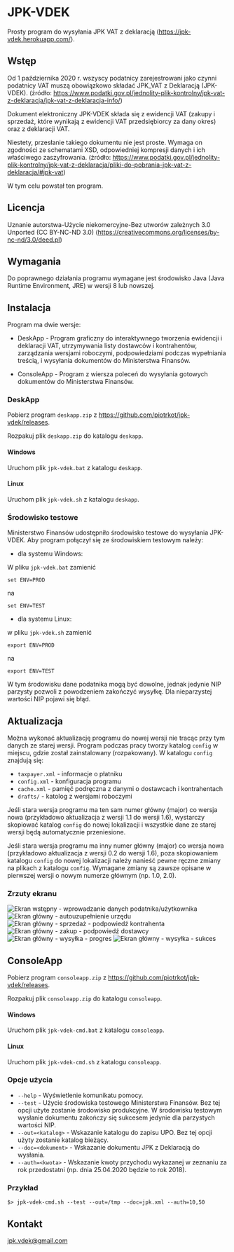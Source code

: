 # JPK-VDEK
Prosty program do wysyłania JPK VAT z deklaracją (https://jpk-vdek.herokuapp.com/).

## Wstęp
Od 1 października 2020 r. wszyscy podatnicy zarejestrowani jako czynni podatnicy
VAT muszą obowiązkowo składać JPK_VAT z Deklaracją (JPK-VDEK).
(źródło: https://www.podatki.gov.pl/jednolity-plik-kontrolny/jpk-vat-z-deklaracja/jpk-vat-z-deklaracja-info/)

Dokument elektroniczny JPK-VDEK składa się z ewidencji VAT
(zakupy i sprzedaż, które wynikają z ewidencji VAT przedsiębiorcy za dany okres)
oraz z deklaracji VAT.

Niestety, przesłanie takiego dokumentu nie jest proste. Wymaga on zgodności ze
schematami XSD, odpowiedniej kompresji danych i ich właściwego zaszyfrowania.
(źródło: https://www.podatki.gov.pl/jednolity-plik-kontrolny/jpk-vat-z-deklaracja/pliki-do-pobrania-jpk-vat-z-deklaracja/#jpk-vat)

W tym celu powstał ten program.

## Licencja

Uznanie autorstwa-Użycie niekomercyjne-Bez utworów zależnych 3.0 Unported (CC BY-NC-ND 3.0) (https://creativecommons.org/licenses/by-nc-nd/3.0/deed.pl)

## Wymagania

Do poprawnego działania programu wymagane jest środowisko Java (Java Runtime Environment, JRE)
w wersji 8 lub nowszej.

## Instalacja

Program ma dwie wersje:

- DeskApp - Program graficzny do interaktywnego tworzenia ewidencji i deklaracji VAT, utrzymywania listy dostawców i kontrahentów, zarządzania wersjami roboczymi, podpowiedziami podczas wypełniania treścią, i wysyłania dokumentów do Ministerstwa Finansów.

- ConsoleApp - Program z wiersza poleceń do wysyłania gotowych dokumentów do Ministerstwa Finansów.

### DeskApp

Pobierz program `deskapp.zip` z https://github.com/piotrkot/jpk-vdek/releases.

Rozpakuj plik `deskapp.zip` do katalogu `deskapp`.

#### Windows

Uruchom plik `jpk-vdek.bat` z katalogu `deskapp`.

#### Linux

Uruchom plik `jpk-vdek.sh` z katalogu `deskapp`.

### Środowisko testowe

Ministerstwo Finansów udostępniło środowisko testowe do wysyłania JPK-VDEK. Aby program połączył się ze środowiskiem testowym należy:

- dla systemu Windows:

W pliku `jpk-vdek.bat` zamienić

`set ENV=PROD`

na

`set ENV=TEST`

- dla systemu Linux:

w pliku `jpk-vdek.sh` zamienić

`export ENV=PROD`

na

`export ENV=TEST`

W tym środowisku dane podatnika mogą być dowolne, jednak jedynie NIP parzysty pozwoli z powodzeniem zakończyć wysyłkę. Dla nieparzystej wartości NIP pojawi się błąd.

## Aktualizacja

Można wykonać aktualizację programu do nowej wersji nie tracąc przy tym danych ze starej wersji. Program podczas pracy tworzy katalog `config` w miejscu, gdzie został zainstalowany (rozpakowany). W katalogu `config` znajdują się:

- `taxpayer.xml` - informacje o płatniku
- `config.xml` - konfiguracja programu
- `cache.xml` - pamięć podręczna z danymi o dostawcach i kontrahentach
- `drafts/` - katolog z wersjami roboczymi

Jeśli stara wersja programu ma ten sam numer główny (major) co wersja nowa (przykładowo aktualizacja z wersji 1.1 do wersji 1.6), wystarczy skopiować katalog `config` do nowej lokalizacji i wszystkie dane ze starej wersji będą automatycznie przeniesione.

Jeśli stara wersja programu ma inny numer główny (major) co wersja nowa (przykładowo aktualizacja z wersji 0.2 do wersji 1.6), poza skopiowaniem katalogu `config` do nowej lokalizacji należy nanieść pewne ręczne zmiany na plikach z katalogu `config`. Wymagane zmiany są zawsze opisane w pierwszej wersji o nowym numerze głównym (np. 1.0, 2.0).

### Zrzuty ekranu

![](../master/screens/Ekran%20wstępny%20-%20wprowadzanie%20danych%20podatnika.png?raw=true "Ekran wstępny - wprowadzanie danych podatnika/użytkownika")
![](../master/screens/Ekran%20główny%20-%20autouzupełnienie%20urzędu.png?raw=true "Ekran główny - autouzupełnienie urzędu")
![](../master/screens/Ekran%20główny%20-%20sprzedaż%20-%20podpowiedź%20kontrahenta.png?raw=true "Ekran główny - sprzedaż - podpowiedź kontrahenta")
![](../master/screens/Ekran%20główny%20-%20zakup%20-%20podpowiedź%20dostawcy.png?raw=true "Ekran główny - zakup - podpowiedź dostawcy")
![](../master/screens/Ekran%20główny%20-%20wysyłka%20-%20progres.png?raw=true "Ekran główny - wysyłka - progres")
![](../master/screens/Ekran%20główny%20-%20wysyłka%20-%20sukces.png?raw=true "Ekran główny - wysyłka - sukces")

## ConsoleApp

Pobierz program `consoleapp.zip` z https://github.com/piotrkot/jpk-vdek/releases.

Rozpakuj plik `consoleapp.zip` do katalogu `consoleapp`.

#### Windows

Uruchom plik `jpk-vdek-cmd.bat` z katalogu `consoleapp`.

#### Linux

Uruchom plik `jpk-vdek-cmd.sh` z katalogu `consoleapp`.

### Opcje użycia

- `--help` - Wyświetlenie komunikatu pomocy.
- `--test` - Użycie środowiska testowego Ministerstwa Finansów. Bez tej opcji użyte zostanie środowisko produkcyjne. W środowisku testowym wysłanie dokumentu zakończy się sukcesem jedynie dla parzystych wartości NIP.
- `--out=<katalog>` - Wskazanie katalogu do zapisu UPO. Bez tej opcji użyty zostanie katalog bieżący.
- `--doc=<dokument>` - Wskazanie dokumentu JPK z Deklaracją do wysłania.
- `--auth=<kwota>` - Wskazanie kwoty przychodu wykazanej w zeznaniu za rok przedostatni (np. dnia 25.04.2020 będzie to rok 2018).

### Przykład

`$> jpk-vdek-cmd.sh --test --out=/tmp --doc=jpk.xml --auth=10,50`

## Kontakt

jpk.vdek@gmail.com

